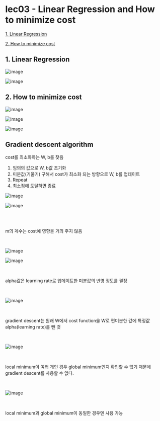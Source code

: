 # lec03 - Linear Regression and How to minimize cost

[1. Linear Regression](#1-linear-regression)

[2. How to minimize cost](#2-how-to-minimize-cost)

## 1. Linear Regression

![image](https://user-images.githubusercontent.com/55024771/103666994-b25dca80-4fb8-11eb-8416-f149a8438c17.png)

![image](https://user-images.githubusercontent.com/55024771/103667055-c73a5e00-4fb8-11eb-89df-f0454881c65b.png)


## 2. How to minimize cost

![image](https://user-images.githubusercontent.com/55024771/103669618-ebe40500-4fbb-11eb-8495-c4aaf75ea2ee.png)

![image](https://user-images.githubusercontent.com/55024771/103669688-05854c80-4fbc-11eb-881a-9bac822c60b4.png)

![image](https://user-images.githubusercontent.com/55024771/103669814-2a79bf80-4fbc-11eb-8548-93cbb5e0e995.png)


## Gradient descent algorithm
cost를 최소화하는 W, b를 찾음

1. 임의의 값으로 W, b값 초기화
2. 미분값(기울기) 구해서 cost가 최소화 되는 방향으로 W, b를 업데이트
3. Repeat
4. 최소점에 도달하면 종료

![image](https://user-images.githubusercontent.com/55024771/103667587-7a0abc00-4fb9-11eb-9326-7285b81c1c65.png)

![image](https://user-images.githubusercontent.com/55024771/103667818-bccc9400-4fb9-11eb-9202-c995760c2837.png)

<br>
<br>

m의 계수는 cost에 영향을 거의 주지 않음

<br>

![image](https://user-images.githubusercontent.com/55024771/103668133-2351b200-4fba-11eb-9326-4455ee3380e2.png)

![image](https://user-images.githubusercontent.com/55024771/103668333-55fbaa80-4fba-11eb-9511-b1657b0494b2.png)

<br>

alpha값은 learning rate로 업데이트한 미분값의 반영 정도를 결정

<br>

![image](https://user-images.githubusercontent.com/55024771/103668666-af63d980-4fba-11eb-8c6d-2319954c257e.png)

<br>

gradient descent는 원래 W에서 cost function을 W로 편미분한 값에 특정값 alpha(learning rate)를 뺀 것

<br>

![image](https://user-images.githubusercontent.com/55024771/103668800-dd491e00-4fba-11eb-81d4-71376d37be71.png)

<br>

local minimum이 여러 개인 경우 global minimum인지 확인할 수 없기 때문에 gradient descent를 사용할 수 없다.

<br>

![image](https://user-images.githubusercontent.com/55024771/103668967-1da89c00-4fbb-11eb-832f-e2aece9708c2.png)

<br>

local minimum과 global minimum이 동일한 경우엔 사용 가능

